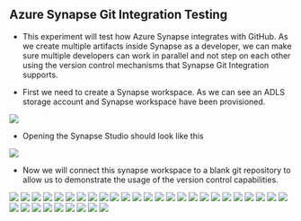 ## Azure Synapse Git Integration Testing

* This experiment will test how Azure Synapse integrates with GitHub. As we create multiple artifacts inside Synapse as a developer, we can make sure multiple developers can work in parallel and not step on each other using the version control mechanisms that Synapse Git Integration supports. 

* First we need to create a Synapse workspace. As we can see an ADLS storage account and Synapse workspace have been provisioned. 

<img src="./images/img_001.png" />

* Opening the Synapse Studio should look like this

<img src="./images/img_002.png" />

* Now we will connect this synapse workspace to a blank git repository to allow us to demonstrate the usage of the version control capabilities. 

<img src="./images/img_003.png" />

<img src="./images/img_004.png" />

<img src="./images/img_005.png" />

<img src="./images/img_006.png" />

<img src="./images/img_007.png" />

<img src="./images/img_008.png" />

<img src="./images/img_009.png" />

<img src="./images/img_010.png" />

<img src="./images/img_011.png" />

<img src="./images/img_012.png" />

<img src="./images/img_013.png" />

<img src="./images/img_014.png" />

<img src="./images/img_015.png" />

<img src="./images/img_016.png" />

<img src="./images/img_017.png" />

<img src="./images/img_018.png" />

<img src="./images/img_019.png" />

<img src="./images/img_020.png" />

<img src="./images/img_021.png" />

<img src="./images/img_022.png" />

<img src="./images/img_023.png" />

<img src="./images/img_024.png" />

<img src="./images/img_025.png" />

<img src="./images/img_026.png" />

<img src="./images/img_027.png" />

<img src="./images/img_028.png" />

<img src="./images/img_029.png" />

<img src="./images/img_030.png" />

<img src="./images/img_031.png" />

<img src="./images/img_032.png" />

<img src="./images/img_033.png" />

<img src="./images/img_034.png" />

<img src="./images/img_034.png" />

<img src="./images/img_034.png" />

